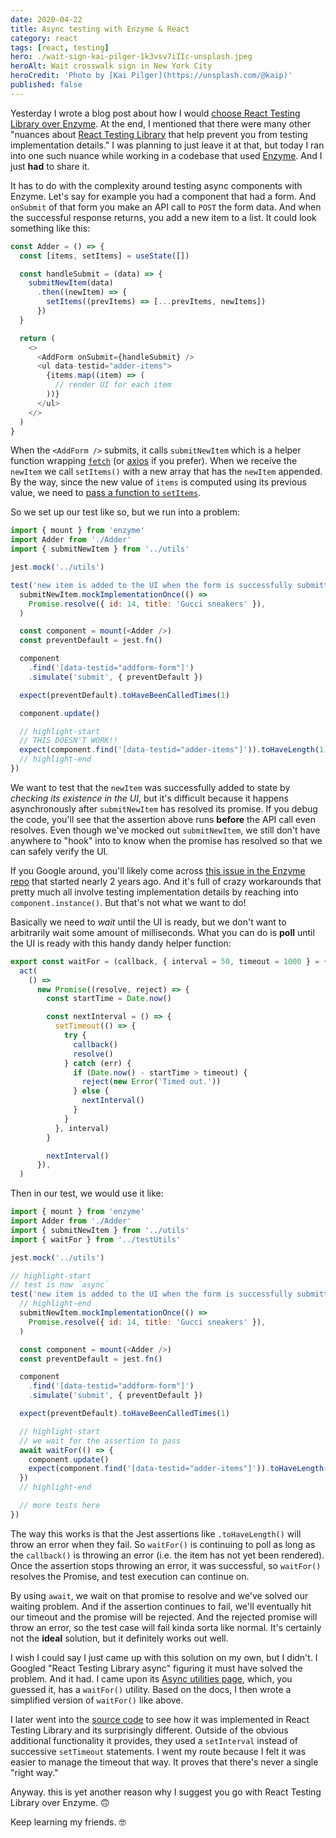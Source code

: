 ```yaml
---
date: 2020-04-22
title: Async testing with Enzyme & React
category: react
tags: [react, testing]
hero: ./wait-sign-kai-pilger-1k3vsv7iIIc-unsplash.jpeg
heroAlt: Wait crosswalk sign in New York City
heroCredit: 'Photo by [Kai Pilger](https://unsplash.com/@kaip)'
published: false
---
```


Yesterday I wrote a blog post about how I would [choose React Testing Library over Enzyme](/blog/react-testing-library-over-enzyme/). At the end, I mentioned that there were many other "nuances about [React Testing Library](https://testing-library.com/react) that help prevent you from testing implementation details." I was planning to just leave it at that, but today I ran into one such nuance while working in a codebase that used [Enzyme](https://enzymejs.github.io/enzyme/). And I just **had** to share it.

It has to do with the complexity around testing async components with Enzyme. Let's say for example you had a component that had a form. And `onSubmit` of that form you make an API call to `POST` the form data. And when the successful response returns, you add a new item to a list. It could look something like this:

```js
const Adder = () => {
  const [items, setItems] = useState([])

  const handleSubmit = (data) => {
    submitNewItem(data)
      .then((newItem) => {
        setItems((prevItems) => [...prevItems, newItems])
      })
  }

  return (
    <>
      <AddForm onSubmit={handleSubmit} />
      <ul data-testid="adder-items">
        {items.map((item) => (
          // render UI for each item
        ))}
      </ul>
    </>
  )
}
```

When the `<AddForm />` submits, it calls `submitNewItem` which is a helper function wrapping [`fetch`](https://developer.mozilla.org/en-US/docs/Web/API/Fetch_API) (or [axios](https://github.com/axios/axios) if you prefer). When we receive the `newItem` we call `setItems()` with a new array that has the `newItem` appended. By the way, since the new value of `items` is computed using its previous value, we need to [pass a function to `setItems`](https://reactjs.org/docs/hooks-reference.html#functional-updates).

So we set up our test like so, but we run into a problem:

```js
import { mount } from 'enzyme'
import Adder from './Adder'
import { submitNewItem } from '../utils'

jest.mock('../utils')

test('new item is added to the UI when the form is successfully submitted', () => {
  submitNewItem.mockImplementationOnce(() =>
    Promise.resolve({ id: 14, title: 'Gucci sneakers' }),
  )

  const component = mount(<Adder />)
  const preventDefault = jest.fn()

  component
    .find('[data-testid="addform-form"]')
    .simulate('submit', { preventDefault })

  expect(preventDefault).toHaveBeenCalledTimes(1)

  component.update()

  // highlight-start
  // THIS DOESN'T WORK!!
  expect(component.find('[data-testid="adder-items"]')).toHaveLength(1)
  // highlight-end
})
```

We want to test that the `newItem` was successfully added to state by _checking its existence in the UI_, but it's difficult because it happens asynchronously after `submitNewItem` has resolved its promise. If you debug the code, you'll see that the assertion above runs **before** the API call even resolves. Even though we've mocked out `submitNewItem`, we still don't have anywhere to "hook" into to know when the promise has resolved so that we can safely verify the UI.

If you Google around, you'll likely come across [this issue in the Enzyme repo](https://github.com/enzymejs/enzyme/issues/1587) that started nearly 2 years ago. And it's full of crazy workarounds that pretty much all involve testing implementation details by reaching into `component.instance()`. But that's not what we want to do!

Basically we need to _wait_ until the UI is ready, but we don't want to arbitrarily wait some amount of milliseconds. What you can do is **poll** until the UI is ready with this handy dandy helper function:

```js
export const waitFor = (callback, { interval = 50, timeout = 1000 } = {}) =>
  act(
    () =>
      new Promise((resolve, reject) => {
        const startTime = Date.now()

        const nextInterval = () => {
          setTimeout(() => {
            try {
              callback()
              resolve()
            } catch (err) {
              if (Date.now() - startTime > timeout) {
                reject(new Error('Timed out.'))
              } else {
                nextInterval()
              }
            }
          }, interval)
        }

        nextInterval()
      }),
  )
```

Then in our test, we would use it like:

```js
import { mount } from 'enzyme'
import Adder from './Adder'
import { submitNewItem } from '../utils'
import { waitFor } from '../testUtils'

jest.mock('../utils')

// highlight-start
// test is now `async`
test('new item is added to the UI when the form is successfully submitted', async () => {
  // highlight-end
  submitNewItem.mockImplementationOnce(() =>
    Promise.resolve({ id: 14, title: 'Gucci sneakers' }),
  )

  const component = mount(<Adder />)
  const preventDefault = jest.fn()

  component
    .find('[data-testid="addform-form"]')
    .simulate('submit', { preventDefault })

  expect(preventDefault).toHaveBeenCalledTimes(1)

  // highlight-start
  // we wait for the assertion to pass
  await waitFor(() => {
    component.update()
    expect(component.find('[data-testid="adder-items"]')).toHaveLength(1)
  })
  // highlight-end

  // more tests here
})
```

The way this works is that the Jest assertions like `.toHaveLength()` will throw an error when they fail. So `waitFor()` is continuing to poll as long as the `callback()` is throwing an error (i.e. the item has not yet been rendered). Once the assertion stops throwing an error, it was successful, so `waitFor()` resolves the Promise, and test execution can continue on.

By using `await`, we wait on that promise to resolve and we've solved our waiting problem. And if the assertion continues to fail, we'll eventually hit our timeout and the promise will be rejected. And the rejected promise will throw an error, so the test case will fail kinda sorta like normal. It's certainly not the **ideal** solution, but it definitely works out well.

I wish I could say I just came up with this solution on my own, but I didn't. I Googled "React Testing Library async" figuring it must have solved the problem. And it had. I came upon its [Async utilities page](https://testing-library.com/docs/dom-testing-library/api-async), which, you guessed it, has a `waitFor()` utility. Based on the docs, I then wrote a simplified version of `waitFor()` like above.

I later went into the [source code](https://github.com/testing-library/dom-testing-library/blob/aa7ed18486c3ab92141d54819eb7f213ddc6efb4/src/wait-for.js) to see how it was implemented in React Testing Library and its surprisingly different. Outside of the obvious additional functionality it provides, they used a `setInterval` instead of successive `setTimeout` statements. I went my route because I felt it was easier to manage the timeout that way. It proves that there's never a single "right way."

Anyway. this is yet another reason why I suggest you go with React Testing Library over Enzyme. 🙃

Keep learning my friends. 🤓
